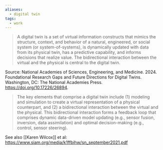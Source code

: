 ```yaml
---
aliases:
  - digital twin
tags:
  - work
---
```


>A digital twin is a set of virtual information constructs that mimics the structure, context, and behavior of a natural, engineered, or social system (or system-of-systems), is dynamically updated with data from its physical twin, has a predictive capability, and informs decisions that realize value. The bidirectional interaction between the virtual and the physical is central to the digital twin.

Source: National Academies of Sciences, Engineering, and Medicine. 2024. Foundational Research Gaps and Future Directions for Digital Twins. Washington, DC: The National Academies Press. https://doi.org/10.17226/26894.

>The key elements that comprise a digital twin include (1) modeling and simulation to create a virtual representation of a physical counterpart, and (2) a bidirectional interaction between the virtual and the physical. This bidirectional interaction forms a feedback loop that comprises dynamic data-driven model updating (e.g., sensor fusion, inversion, data assimilation) and optimal decision-making (e.g., control, sensor steering).

See also [[Karen Wilcox]] et al: https://www.siam.org/media/k1ffbihw/sn_september2021.pdf